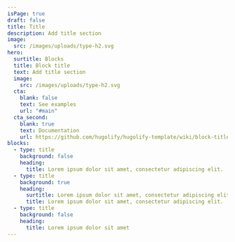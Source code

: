 ```yaml
---
isPage: true
draft: false
title: Title
description: Add title section
image:
  src: /images/uploads/type-h2.svg
hero:
  surtitle: Blocks
  title: Block title
  text: Add title section
  image:
    src: /images/uploads/type-h2.svg
  cta:
    blank: false
    text: See examples
    url: "#main"
  cta_second:
    blank: true
    text: Documentation
    url: https://github.com/hugolify/hugolify-template/wiki/block-title
blocks:
  - type: title
    background: false
    heading:
      title: Lorem ipsum dolor sit amet, consectetur adipiscing elit.
  - type: title
    background: true
    heading:
      surtitle: Lorem ipsum dolor sit amet, consectetur adipiscing elit.
      title: Lorem ipsum dolor sit amet, consectetur adipiscing elit.
  - type: title
    background: false
    heading:
      title: Lorem ipsum dolor sit amet
---
```

